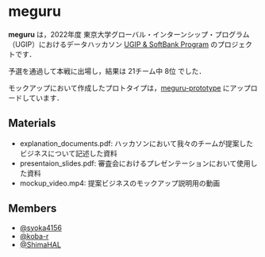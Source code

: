 # meguru
__meguru__ は，2022年度 東京大学グローバル・インターンシップ・プログラム（UGIP）におけるデータハッカソン [UGIP & SoftBank Program](https://www.u-tokyo.ac.jp/ja/students/special-activities/ugip_sb.html) のプロジェクトです．

予選を通過して本戦に出場し，結果は 21チーム中 8位 でした．

モックアップにおいて作成したプロトタイプは，[meguru-prototype](https://github.com/UGIP2023-TEAM12/meguru-prototype) にアップロードしています．

## Materials
- explanation_documents.pdf: ハッカソンにおいて我々のチームが提案したビジネスについて記述した資料
- presentaion_slides.pdf: 審査会におけるプレゼンテーションにおいて使用した資料
- mockup_video.mp4: 提案ビジネスのモックアップ説明用の動画

## Members
- [@syoka4156](https://github.com/syoka4156)
- [@koba-r](https://github.com/koba-r)
- [@ShimaHAL](https://github.com/ShimaHAL)
